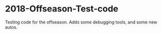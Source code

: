 # 2018-Offseason-Test-code
Testing code for the offseason. Adds some debugging tools, and some new autos.
